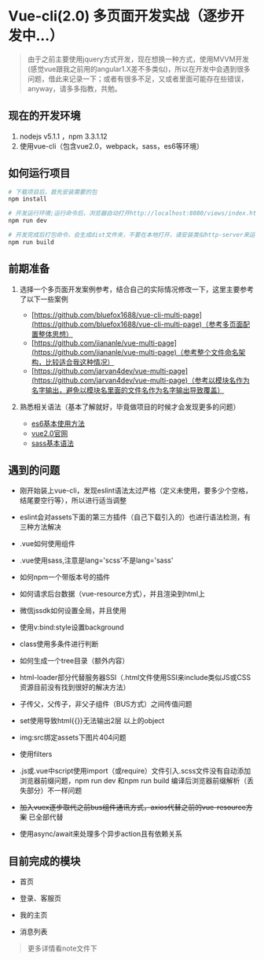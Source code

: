 # Vue-cli(2.0) 多页面开发实战（逐步开发中...）

> 由于之前主要使用jquery方式开发，现在想换一种方式，使用MVVM开发(感觉vue跟我之前用的angular1.X差不多类似)，所以在开发中会遇到很多问题，借此来记录一下；或者有很多不足，又或者里面可能存在些错误，anyway，请多多指教，共勉。

## 现在的开发环境  ##

1. nodejs v5.1.1 ，npm 3.3.1.12
2. 使用vue-cli（包含vue2.0，webpack，sass，es6等环境）

## 如何运行项目 ##

``` bash
# 下载项目后，首先安装需要的包
npm install

# 开发运行环境;运行命令后，浏览器自动打开http://localhost:8080/views/index.html
npm run dev

# 开发完成后打包命令，会生成dist文件夹，不要在本地打开，请安装类似http-server来运行
npm run build

```

## 前期准备 ##

1. 选择一个多页面开发案例参考，结合自己的实际情况修改一下，这里主要参考了以下一些案例
	- [https://github.com/bluefox1688/vue-cli-multi-page](https://github.com/bluefox1688/vue-cli-multi-page)（参考多页面配置整体思想）
	- [https://github.com/jiananle/vue-multi-page](https://github.com/jiananle/vue-multi-page)（参考整个文件命名架构，比较适合我这种情况）
	- [https://github.com/jarvan4dev/vue-multi-page](https://github.com/jarvan4dev/vue-multi-page)（参考以模块名作为名字输出，避免以模块名里面的文件名作为名字输出导致覆盖）
	
2. 熟悉相关语法（基本了解就好，毕竟做项目的时候才会发现更多的问题）
	- [es6基本使用方法](http://es6.ruanyifeng.com/)
	- [vue2.0官网](https://cn.vuejs.org/v2/guide/)
	- [sass基本语法](http://www.w3cplus.com/sassguide/)

## 遇到的问题 ##

- 刚开始装上vue-cli，发现eslint语法太过严格（定义未使用，要多少个空格，结尾要空行等），所以进行适当调整

- eslint会对assets下面的第三方插件（自己下载引入的）也进行语法检测，有三种方法解决

- .vue如何使用组件

- .vue使用sass,注意是lang='scss'不是lang='sass'

- 如何npm一个带版本号的插件

- 如何请求后台数据（vue-resource方式），并且渲染到html上

- 微信jssdk如何设置全局，并且使用

- 使用v:bind:style设置background

- class使用多条件进行判断

- 如何生成一个tree目录（额外内容）

- html-loader部分代替服务器SSI（.html文件使用SSI来include类似JS或CSS资源目前没有找到很好的解决方法）

- 子传父，父传子，非父子组件（BUS方式）之间传值问题

- set使用导致html{{}}无法输出2层 以上的object

- img:src绑定assets下图片404问题

- 使用filters

- .js或.vue中script使用import（或require）文件引入.scss文件没有自动添加浏览器前缀问题，npm run dev 和npm run build 编译后浏览器前缀解析（丢失部分）不一样问题

- ~~加入vuex逐步取代之前bus组件通讯方式，axios代替之前的vue-resource方案~~ 已全部代替

- 使用async/await来处理多个异步action且有依赖关系 

## 目前完成的模块 ##

- 首页
 
- 登录、客服页

- 我的主页

- 消息列表  

> 更多详情看note文件下